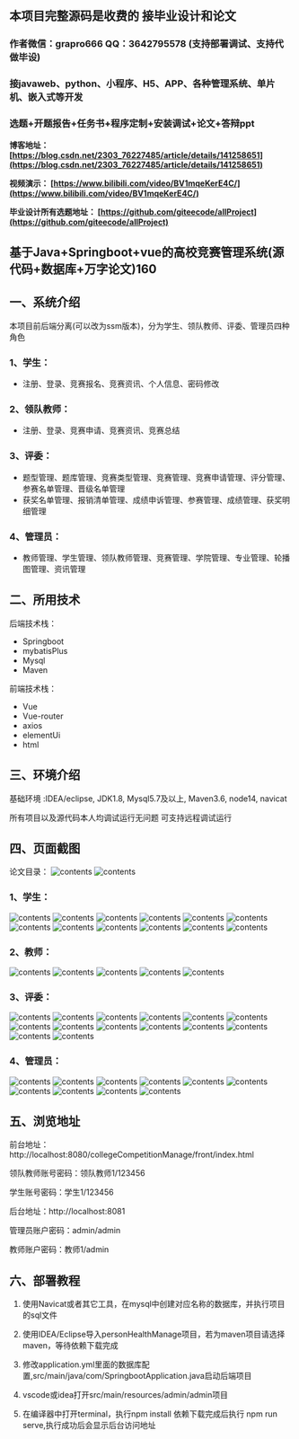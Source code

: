 ## 本项目完整源码是收费的  接毕业设计和论文

### 作者微信：grapro666 QQ：3642795578 (支持部署调试、支持代做毕设)

### 接javaweb、python、小程序、H5、APP、各种管理系统、单片机、嵌入式等开发

### 选题+开题报告+任务书+程序定制+安装调试+论文+答辩ppt

**博客地址：
[https://blog.csdn.net/2303_76227485/article/details/141258651](https://blog.csdn.net/2303_76227485/article/details/141258651)**

**视频演示：
[https://www.bilibili.com/video/BV1mqeKerE4C/](https://www.bilibili.com/video/BV1mqeKerE4C/)**

**毕业设计所有选题地址：
[https://github.com/giteecode/allProject](https://github.com/giteecode/allProject)**

## 基于Java+Springboot+vue的高校竞赛管理系统(源代码+数据库+万字论文)160

## 一、系统介绍
本项目前后端分离(可以改为ssm版本)，分为学生、领队教师、评委、管理员四种角色
### 1、学生：
- 注册、登录、竞赛报名、竞赛资讯、个人信息、密码修改

### 2、领队教师：
- 注册、登录、竞赛申请、竞赛资讯、竞赛总结

### 3、评委：
- 题型管理、题库管理、竞赛类型管理、竞赛管理、竞赛申请管理、评分管理、参赛名单管理、晋级名单管理
- 获奖名单管理、报销清单管理、成绩申诉管理、参赛管理、成绩管理、获奖明细管理

### 4、管理员：
- 教师管理、学生管理、领队教师管理、竞赛管理、学院管理、专业管理、轮播图管理、资讯管理

## 二、所用技术

后端技术栈：

- Springboot
- mybatisPlus
- Mysql
- Maven

前端技术栈：

- Vue
- Vue-router
- axios
- elementUi
- html

## 三、环境介绍

基础环境 :IDEA/eclipse, JDK1.8, Mysql5.7及以上, Maven3.6, node14, navicat

所有项目以及源代码本人均调试运行无问题 可支持远程调试运行

## 四、页面截图
论文目录：
![contents](./picture/picture0.png)
![contents](./picture/picture00.png)
### 1、学生：
![contents](./picture/picture1.png)
![contents](./picture/picture2.png)
![contents](./picture/picture3.png)
![contents](./picture/picture4.png)
![contents](./picture/picture5.png)
![contents](./picture/picture6.png)
![contents](./picture/picture7.png)
![contents](./picture/picture8.png)
![contents](./picture/picture9.png)
![contents](./picture/picture10.png)
![contents](./picture/picture11.png)
![contents](./picture/picture12.png)
### 2、教师：
![contents](./picture/picture13.png)
![contents](./picture/picture14.png)
![contents](./picture/picture15.png)
![contents](./picture/picture16.png)
![contents](./picture/picture23.png)
### 3、评委：
![contents](./picture/picture17.png)
![contents](./picture/picture18.png)
![contents](./picture/picture19.png)
![contents](./picture/picture20.png)
![contents](./picture/picture21.png)
![contents](./picture/picture22.png)
![contents](./picture/picture24.png)
![contents](./picture/picture25.png)
![contents](./picture/picture26.png)
![contents](./picture/picture27.png)
![contents](./picture/picture28.png)
![contents](./picture/picture29.png)
![contents](./picture/picture30.png)
![contents](./picture/picture31.png)
### 4、管理员：
![contents](./picture/picture32.png)
![contents](./picture/picture33.png)
![contents](./picture/picture34.png)
![contents](./picture/picture35.png)
![contents](./picture/picture36.png)
![contents](./picture/picture37.png)
![contents](./picture/picture38.png)
![contents](./picture/picture39.png)
![contents](./picture/picture40.png)
![contents](./picture/picture41.png)
## 五、浏览地址

前台地址：http://localhost:8080/collegeCompetitionManage/front/index.html

领队教师账号密码：领队教师1/123456

学生账号密码：学生1/123456

后台地址：http://localhost:8081

管理员账户密码：admin/admin

教师账户密码：教师1/admin

## 六、部署教程
1. 使用Navicat或者其它工具，在mysql中创建对应名称的数据库，并执行项目的sql文件

2. 使用IDEA/Eclipse导入personHealthManage项目，若为maven项目请选择maven，等待依赖下载完成

3. 修改application.yml里面的数据库配置,src/main/java/com/SpringbootApplication.java启动后端项目

4. vscode或idea打开src/main/resources/admin/admin项目

5. 在编译器中打开terminal，执行npm install 依赖下载完成后执行 npm run serve,执行成功后会显示后台访问地址
